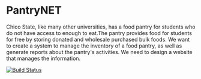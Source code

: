 # PantryNET


Chico State, like many other universities, has a food pantry for students who do not have access to enough to eat.The pantry provides food for students for free by storing donated and wholesale purchased bulk foods.
We want to create a system to manage the inventory of a food pantry, as well as generate reports about the pantry's activities. We need to design a website that manages the information.


[![Build Status](https://travis-ci.com/Dikshap/PantryNET.svg?branch=master)](https://travis-ci.com/Dikshap/travis-ci-hello-world-c-sharp.svg?branch=master)
